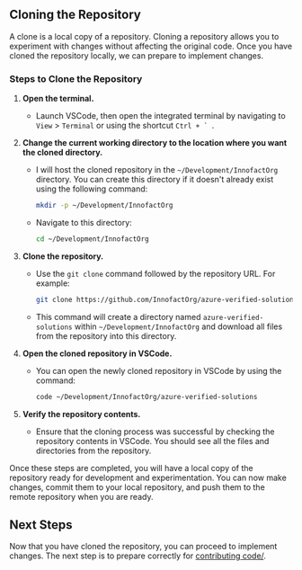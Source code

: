 ## Cloning the Repository

A clone is a local copy of a repository. Cloning a repository allows you to experiment with changes without affecting the original code. Once you have cloned the repository locally, we can prepare to implement changes.

### Steps to Clone the Repository

1. **Open the terminal.**

   - Launch VSCode, then open the integrated terminal by navigating to `View` > `Terminal` or using the shortcut `` Ctrl + `  ``.

2. **Change the current working directory to the location where you want the cloned directory.**

   - I will host the cloned repository in the `~/Development/InnofactOrg` directory. You can create this directory if it doesn't already exist using the following command:
     ```sh
     mkdir -p ~/Development/InnofactOrg
     ```
   - Navigate to this directory:
     ```sh
     cd ~/Development/InnofactOrg
     ```

3. **Clone the repository.**

   - Use the `git clone` command followed by the repository URL. For example:
     ```sh
     git clone https://github.com/InnofactOrg/azure-verified-solutions.git
     ```
   - This command will create a directory named `azure-verified-solutions` within `~/Development/InnofactOrg` and download all files from the repository into this directory.

4. **Open the cloned repository in VSCode.**

   - You can open the newly cloned repository in VSCode by using the command:
     ```sh
     code ~/Development/InnofactOrg/azure-verified-solutions
     ```

5. **Verify the repository contents.**
   - Ensure that the cloning process was successful by checking the repository contents in VSCode. You should see all the files and directories from the repository.

Once these steps are completed, you will have a local copy of the repository ready for development and experimentation. You can now make changes, commit them to your local repository, and push them to the remote repository when you are ready.

## Next Steps

Now that you have cloned the repository, you can proceed to implement changes. The next step is to prepare correctly for [contributing code/](./contributing-code/).
